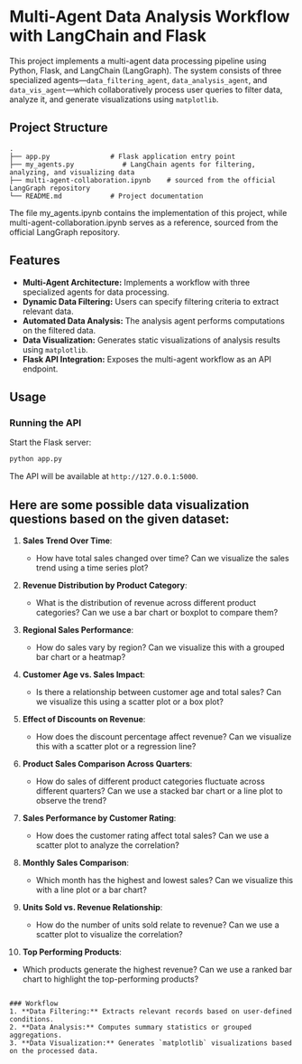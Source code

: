 # Multi-Agent Data Analysis Workflow with LangChain and Flask

This project implements a multi-agent data processing pipeline using Python, Flask, and LangChain (LangGraph). The system consists of three specialized agents—`data_filtering_agent`, `data_analysis_agent`, and `data_vis_agent`—which collaboratively process user queries to filter data, analyze it, and generate visualizations using `matplotlib`.

## Project Structure
```
.
├── app.py               # Flask application entry point
├── my_agents.py            # LangChain agents for filtering, analyzing, and visualizing data
├── multi-agent-collaboration.ipynb    # sourced from the official LangGraph repository
└── README.md            # Project documentation
```
The file my_agents.ipynb contains the implementation of this project, while multi-agent-collaboration.ipynb serves as a reference, sourced from the official LangGraph repository.

## Features
- **Multi-Agent Architecture:** Implements a workflow with three specialized agents for data processing.
- **Dynamic Data Filtering:** Users can specify filtering criteria to extract relevant data.
- **Automated Data Analysis:** The analysis agent performs computations on the filtered data.
- **Data Visualization:** Generates static visualizations of analysis results using `matplotlib`.
- **Flask API Integration:** Exposes the multi-agent workflow as an API endpoint.


## Usage
### Running the API
Start the Flask server:
```sh
python app.py
```
The API will be available at `http://127.0.0.1:5000`.

## Here are some possible data visualization questions based on the given dataset:  

1. **Sales Trend Over Time**:  
   - How have total sales changed over time? Can we visualize the sales trend using a time series plot?  

2. **Revenue Distribution by Product Category**:  
   - What is the distribution of revenue across different product categories? Can we use a bar chart or boxplot to compare them?  

3. **Regional Sales Performance**:  
   - How do sales vary by region? Can we visualize this with a grouped bar chart or a heatmap?  

4. **Customer Age vs. Sales Impact**:  
   - Is there a relationship between customer age and total sales? Can we visualize this using a scatter plot or a box plot?  

5. **Effect of Discounts on Revenue**:  
   - How does the discount percentage affect revenue? Can we visualize this with a scatter plot or a regression line?  

6. **Product Sales Comparison Across Quarters**:  
   - How do sales of different product categories fluctuate across different quarters? Can we use a stacked bar chart or a line plot to observe the trend?  

7. **Sales Performance by Customer Rating**:  
   - How does the customer rating affect total sales? Can we use a scatter plot to analyze the correlation?  

8. **Monthly Sales Comparison**:  
   - Which month has the highest and lowest sales? Can we visualize this with a line plot or a bar chart?  

9. **Units Sold vs. Revenue Relationship**:  
   - How do the number of units sold relate to revenue? Can we use a scatter plot to visualize the correlation?  

10. **Top Performing Products**:  
   - Which products generate the highest revenue? Can we use a ranked bar chart to highlight the top-performing products?  
   ```

### Workflow
1. **Data Filtering:** Extracts relevant records based on user-defined conditions.
2. **Data Analysis:** Computes summary statistics or grouped aggregations.
3. **Data Visualization:** Generates `matplotlib` visualizations based on the processed data.



